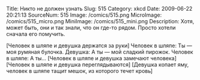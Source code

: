Title: Никто не должен узнать 
Slug: 515 
Category: xkcd 
Date: 2009-06-22 20:21:13 
SourceNum: 515 
Image: /comics/515.png 
MicroImage: /comics/515_micro.png 
MiniImage: /comics/515_mini.png 
Description: Хотя, может быть, они и так знали, что он где-то рядом. Просто хотели сначала его помучить. 

[Человек в шляпе и девушка держатся за руки]
Человек в шляпе: Ты — моя румяная булочка.
Девушка: А ты — мой сладкий пирожок.
Человек в шляпе: А ты…
[Человек в шляпе и девушка замечают человека]
[Человек в шляпе и девушка переглядываются]
[Девушка копает яму, человек в шляпе тащит мешок, из которого течет кровь]